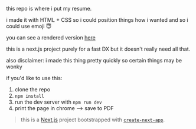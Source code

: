 this repo is where i put my resume.

i made it with HTML + CSS so i could position things how i wanted and so i could use emoji 😇

you can see a rendered version [here](https://rico.codes/resume)

this is a next.js project purely for a fast DX but it doesn't really need all that.

also disclaimer: i made this thing pretty quickly so certain things may be wonky

if you'd like to use this:

1. clone the repo
2. `npm install`
3. run the dev server with `npm run dev`
4. print the page in chrome --> save to PDF

> this is a [Next.js](https://nextjs.org/) project bootstrapped with [`create-next-app`](https://github.com/vercel/next.js/tree/canary/packages/create-next-app).
